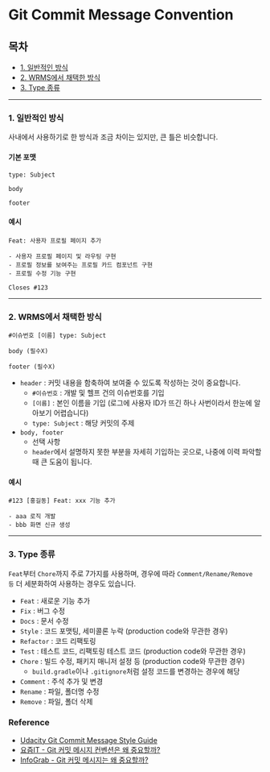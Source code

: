 # Git Commit Message Convention

## 목차
- [1. 일반적인 방식](#1-일반적인-방식)
- [2. WRMS에서 채택한 방식](#2-wrms에서-채택한-방식)
- [3. Type 종류](#3-type-종류)

---

### 1. 일반적인 방식
사내에서 사용하기로 한 방식과 조금 차이는 있지만, 큰 틀은 비슷합니다. 
#### 기본 포맷
```
type: Subject

body

footer
```

#### 예시
```
Feat: 사용자 프로필 페이지 추가

- 사용자 프로필 페이지 및 라우팅 구현
- 프로필 정보를 보여주는 프로필 카드 컴포넌트 구현
- 프로필 수정 기능 구현

Closes #123
```

---

### 2. WRMS에서 채택한 방식
```
#이슈번호 [이름] type: Subject

body (필수X)

footer (필수X)
```

- `header` : 커밋 내용을 함축하여 보여줄 수 있도록 작성하는 것이 중요합니다.  
  - `#이슈번호` : 개발 및 헬프 건의 이슈번호를 기입
  - `[이름]` : 본인 이름을 기입 (로그에 사용자 ID가 뜨긴 하나 사번이라서 한눈에 알아보기 어렵습니다)
  - `type: Subject` : 해당 커밋의 주제
- `body, footer`
  - 선택 사항 
  - `header`에서 설명하지 못한 부분을 자세히 기입하는 곳으로, 나중에 이력 파악할 때 큰 도움이 됩니다.

#### 예시
```
#123 [홍길동] Feat: xxx 기능 추가

- aaa 로직 개발
- bbb 화면 신규 생성
```

---

### 3. Type 종류
`Feat`부터 `Chore`까지 주로 7가지를 사용하며, 경우에 따라 `Comment/Rename/Remove 등` 더 세분화하여 사용하는 경우도 있습니다.
- `Feat` : 새로운 기능 추가
- `Fix` : 버그 수정
- `Docs` : 문서 수정
- `Style` : 코드 포맷팅, 세미콜론 누락 (production code와 무관한 경우)
- `Refactor` : 코드 리팩토링
- `Test` : 테스트 코드, 리팩토링 테스트 코드 (production code와 무관한 경우)
- `Chore` : 빌드 수정, 패키지 매니저 설정 등 (production code와 무관한 경우)
  - `build.gradle`이나 `.gitignore`처럼 설정 코드를 변경하는 경우에 해당
- `Comment` : 주석 추가 및 변경
- `Rename` : 파일, 폴더명 수정
- `Remove` : 파일, 폴더 삭제

### Reference
- [Udacity Git Commit Message Style Guide](https://udacity.github.io/git-styleguide/)
- [요즘IT - Git 커밋 메시지 컨벤션은 왜 중요할까?](https://yozm.wishket.com/magazine/detail/1974/)
- [InfoGrab - Git 커밋 메시지는 왜 중요할까?](https://insight.infograb.net/blog/2023/04/21/why-commit-convention-is-important/)
